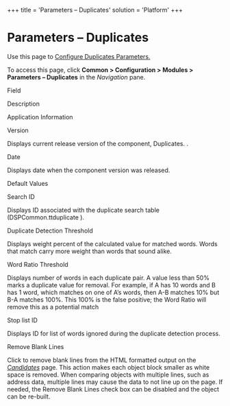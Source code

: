 +++
title = 'Parameters – Duplicates'
solution = 'Platform'
+++

# Parameters – Duplicates

<div class="use">

Use this page to [Configure Duplicates
Parameters.](../Use_Cases/Configure_Duplicates_Parameters.htm)

</div>

To access this page, click <span style="font-weight: bold;">Common \>
Configuration \> Modules \> Parameters – Duplicates</span> in the
*Navigation* pane.

Field

Description

Application Information

Version

Displays current release version of the component, Duplicates. .

Date

Displays date when the component version was released.

Default Values

Search ID

Displays ID associated with the duplicate search table
(DSPCommon.ttduplicate ).

Duplicate Detection Threshold

Displays weight percent of the calculated value for matched words. Words
that match carry more weight than words that sound alike.

Word Ratio Threshold

Displays number of words in each duplicate pair. A value less than 50%
marks a duplicate value for removal. For example, if A has 10 words and
B has 1 word, which matches on one of A’s words, then A-B matches 10%
but B-A matches 100%. This 100% is the false positive; the Word Ratio
will remove this as a potential match

Stop list ID

Displays ID for list of words ignored during the duplicate detection
process.

Remove Blank Lines

Click to remove blank lines from the HTML formatted output on the
*[Candidates](Candidates.htm)* page. This action makes each object block
smaller as white space is removed. When comparing objects with multiple
lines, such as address data, multiple lines may cause the data to not
line up on the page. If needed, the Remove Blank Lines check box can be
disabled and the object can be re-built.
